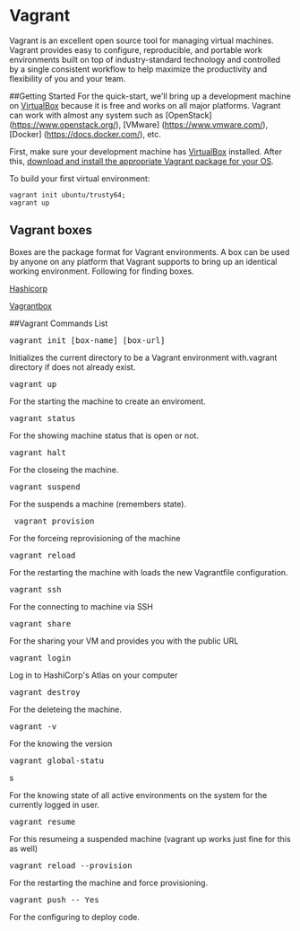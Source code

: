 # Vagrant
Vagrant is an excellent open  source tool for managing virtual machines. Vagrant provides easy to configure, reproducible, and portable work environments built on top of industry-standard technology and controlled by a single consistent workflow to help maximize the productivity and flexibility of you and your team.

##Getting Started
For the quick-start, we'll bring up a development machine on
[VirtualBox](https://www.virtualbox.org/) because it is free and works
on all major platforms. Vagrant can work with almost any
system such as [OpenStack] (https://www.openstack.org/), [VMware] (https://www.vmware.com/), [Docker] (https://docs.docker.com/), etc.

First, make sure your development machine has
[VirtualBox](https://www.virtualbox.org/)
installed. After this,
[download and install the appropriate Vagrant package for your OS](https://www.vagrantup.com/downloads.html).

To build your first virtual environment:

    vagrant init ubuntu/trusty64;
    vagrant up

## Vagrant boxes

Boxes are the package format for Vagrant environments. A box can be used by anyone on any platform that Vagrant supports to bring up an identical working environment. Following for finding boxes. 

[Hashicorp](https://atlas.hashicorp.com/boxes/search)

[Vagrantbox](http://www.vagrantbox.es/) 


##Vagrant Commands List

<pre>vagrant init [box-name] [box-url]</pre>
Initializes the current directory to be a Vagrant environment with.vagrant directory if does not already exist. 

<pre>vagrant up </pre> 
For the starting the  machine to create an enviroment.  

<pre>vagrant status</pre>	 
For the showing machine status that is open or not. 

<pre>vagrant halt </pre>
For the closeing the machine.

<pre>vagrant suspend </pre>
For the suspends a  machine (remembers state).

<pre> vagrant provision</pre>	
For the forceing reprovisioning of the machine

<pre>vagrant reload </pre>
For the restarting the machine with loads the new Vagrantfile configuration.

<pre>vagrant ssh </pre>	
For the connecting to machine via SSH

<pre>vagrant share </pre>
For the sharing your VM and provides you with the public URL

<pre>vagrant login </pre>	
Log in to HashiCorp's Atlas on your computer

<pre>vagrant destroy </pre>	
For the deleteing the machine. 

<pre>vagrant -v </pre>	
For the knowing  the version

<pre>vagrant global-statu </pre>s	
For the knowing state of all active environments on the system for the currently logged in user.

<pre>vagrant resume </pre>	
For this resumeing a suspended machine (vagrant up works just fine for this as well)

<pre>vagrant reload --provision </pre>	
For the restarting the machine and force provisioning.

<pre>vagrant push -- Yes </pre>	
For the configuring to deploy code. 
